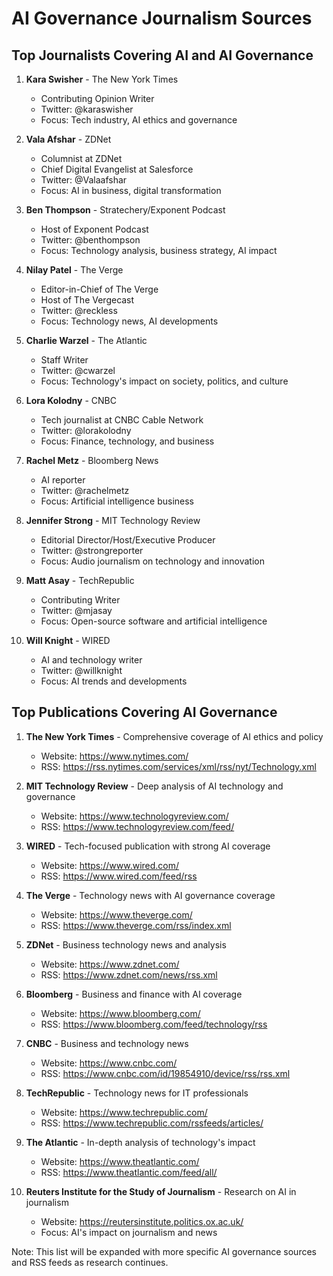 # AI Governance Journalism Sources

## Top Journalists Covering AI and AI Governance

1. **Kara Swisher** - The New York Times
   - Contributing Opinion Writer
   - Twitter: @karaswisher
   - Focus: Tech industry, AI ethics and governance

2. **Vala Afshar** - ZDNet
   - Columnist at ZDNet
   - Chief Digital Evangelist at Salesforce
   - Twitter: @Valaafshar
   - Focus: AI in business, digital transformation

3. **Ben Thompson** - Stratechery/Exponent Podcast
   - Host of Exponent Podcast
   - Twitter: @benthompson
   - Focus: Technology analysis, business strategy, AI impact

4. **Nilay Patel** - The Verge
   - Editor-in-Chief of The Verge
   - Host of The Vergecast
   - Twitter: @reckless
   - Focus: Technology news, AI developments

5. **Charlie Warzel** - The Atlantic
   - Staff Writer
   - Twitter: @cwarzel
   - Focus: Technology's impact on society, politics, and culture

6. **Lora Kolodny** - CNBC
   - Tech journalist at CNBC Cable Network
   - Twitter: @lorakolodny
   - Focus: Finance, technology, and business

7. **Rachel Metz** - Bloomberg News
   - AI reporter
   - Twitter: @rachelmetz
   - Focus: Artificial intelligence business

8. **Jennifer Strong** - MIT Technology Review
   - Editorial Director/Host/Executive Producer
   - Twitter: @strongreporter
   - Focus: Audio journalism on technology and innovation

9. **Matt Asay** - TechRepublic
   - Contributing Writer
   - Twitter: @mjasay
   - Focus: Open-source software and artificial intelligence

10. **Will Knight** - WIRED
    - AI and technology writer
    - Twitter: @willknight
    - Focus: AI trends and developments

## Top Publications Covering AI Governance

1. **The New York Times** - Comprehensive coverage of AI ethics and policy
   - Website: https://www.nytimes.com/
   - RSS: https://rss.nytimes.com/services/xml/rss/nyt/Technology.xml

2. **MIT Technology Review** - Deep analysis of AI technology and governance
   - Website: https://www.technologyreview.com/
   - RSS: https://www.technologyreview.com/feed/

3. **WIRED** - Tech-focused publication with strong AI coverage
   - Website: https://www.wired.com/
   - RSS: https://www.wired.com/feed/rss

4. **The Verge** - Technology news with AI governance coverage
   - Website: https://www.theverge.com/
   - RSS: https://www.theverge.com/rss/index.xml

5. **ZDNet** - Business technology news and analysis
   - Website: https://www.zdnet.com/
   - RSS: https://www.zdnet.com/news/rss.xml

6. **Bloomberg** - Business and finance with AI coverage
   - Website: https://www.bloomberg.com/
   - RSS: https://www.bloomberg.com/feed/technology/rss

7. **CNBC** - Business and technology news
   - Website: https://www.cnbc.com/
   - RSS: https://www.cnbc.com/id/19854910/device/rss/rss.xml

8. **TechRepublic** - Technology news for IT professionals
   - Website: https://www.techrepublic.com/
   - RSS: https://www.techrepublic.com/rssfeeds/articles/

9. **The Atlantic** - In-depth analysis of technology's impact
   - Website: https://www.theatlantic.com/
   - RSS: https://www.theatlantic.com/feed/all/

10. **Reuters Institute for the Study of Journalism** - Research on AI in journalism
    - Website: https://reutersinstitute.politics.ox.ac.uk/
    - Focus: AI's impact on journalism and news

Note: This list will be expanded with more specific AI governance sources and RSS feeds as research continues.

